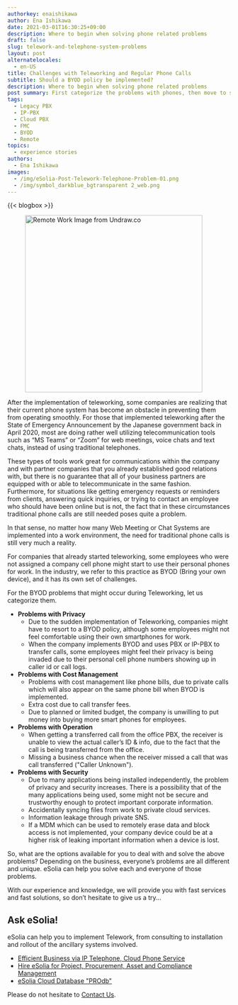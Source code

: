 ```yaml
---
authorkey: enaishikawa
author: Ena Ishikawa
date: 2021-03-01T16:30:25+09:00
description: Where to begin when solving phone related problems
draft: false
slug: telework-and-telephone-system-problems
layout: post
alternatelocales:
  - en-US
title: Challenges with Teleworking and Regular Phone Calls
subtitle: Should a BYOD policy be implemented?
description: Where to begin when solving phone related problems
post summary: First categorize the problems with phones, then move to solving the problems.
tags:
  - Legacy PBX
  - IP-PBX
  - Cloud PBX
  - FMC
  - BYOD
  - Remote
topics:
  - experience stories
authors:
  - Ena Ishikawa
images:
  - /img/eSolia-Post-Telework-Telephone-Problem-01.png
  - /img/symbol_darkblue_bgtransparent 2_web.png
---
```


{{< blogbox >}}

<figure class="">
<img class="is-pulled-right has-padding-m" width="400" data-caption="Remote Work Image from Undraw.co" alt="Remote Work Image from Undraw.co" src="/img/eSolia-Post-Telework-Telephone-Problem-01.svg" >
</figure>

After the implementation of teleworking, some companies are realizing that their current phone system has become an obstacle in preventing them from operating smoothly. For those that implemented teleworking after the State of Emergency Announcement by the Japanese government back in April 2020, most are doing rather well utilizing telecommunication tools such as “MS Teams” or “Zoom” for web meetings, voice chats and text chats, instead of using traditional telephones.

These types of tools work great for communications within the company and with partner companies that you already established good relations with, but there is no guarantee that all of your business partners are equipped with or able to telecommunicate in the same fashion. Furthermore, for situations like getting emergency requests or reminders from clients, answering quick inquiries, or trying to contact an employee who should have been online but is not, the fact that in these circumstances traditional phone calls are still needed poses quite a problem.

In that sense, no matter how many Web Meeting or Chat Systems are implemented into a work environment, the need for traditional phone calls is still very much a reality. 

For companies that already started teleworking, some employees who were not assigned a company cell phone might start to use their personal phones for work. In the industry, we refer to this practice as BYOD (Bring your own device), and it has its own set of challenges.  

For the BYOD problems that might occur during Teleworking, let us categorize them.  

* **Problems with Privacy**
   * Due to the sudden implementation of Teleworking, companies might have to resort to a BYOD policy, although some employees might not feel comfortable using their own smartphones for work.
   * When the company implements BYOD and uses PBX or IP-PBX to transfer calls, some employees might feel their privacy is being invaded due to their personal cell phone numbers showing up in caller id or call logs.
* **Problems with Cost Management**
   * Problems with cost management like phone bills, due to private calls which will also appear on the same phone bill when BYOD is implemented.
   * Extra cost due to call transfer fees. 
   * Due to planned or limited budget, the company is unwilling to put money into buying more smart phones for employees. 
* **Problems with Operation**
   * When getting a transferred call from the office PBX, the receiver is unable to view the actual caller’s ID & info, due to the fact that the call is being transferred from the office.
   * Missing a business chance when the receiver missed a call that was call transferred ("Caller Unknown").
* **Problems with Security**
   * Due to many applications being installed independently, the problem of privacy and security increases. There is a possibility that of the many applications being used, some might not be secure and trustworthy enough to protect important corporate information.
   * Accidentally syncing files from work to private cloud services.
   * Information leakage through private SNS. 
   * If a MDM which can be used to remotely erase data and block access is not implemented, your company device could be at a higher risk of leaking important information when a device is lost.

So, what are the options available for you to deal with and solve the above problems? Depending on the business, everyone’s problems are all different and unique. eSolia can help you solve each and everyone of those problems.

With our experience and knowledge, we will provide you with fast services and fast solutions, so don’t hesitate to give us a try...

## Ask eSolia!

eSolia can help you to implement Telework, from consulting to installation and rollout of the ancillary systems involved.

* [Efficient Business via IP Telephone, Cloud Phone Service](http://esolia.com/telephone/)
* [Hire eSolia for Project, Procurement, Asset and Compliance Management](http://esolia.com/process/)
* [eSolia Cloud Database "PROdb"](http://esolia.com/prodb/)

Please do not hesitate to [Contact Us](http://esolia.co.jp/info-request).
